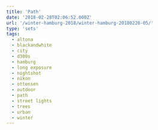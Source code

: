 ```yaml
---
title: 'Path'
date: '2018-02-28T02:06:52.000Z'
url: '/winter-hamburg-2018/winter-hamburg-20180228-05/'
type: 'sets'
tags:
  - altona
  - blackandwhite
  - city
  - d300s
  - hamburg
  - long exposure
  - nightshot
  - nikon
  - ottensen
  - outdoor
  - path
  - street lights
  - trees
  - urban
  - winter
---
```

